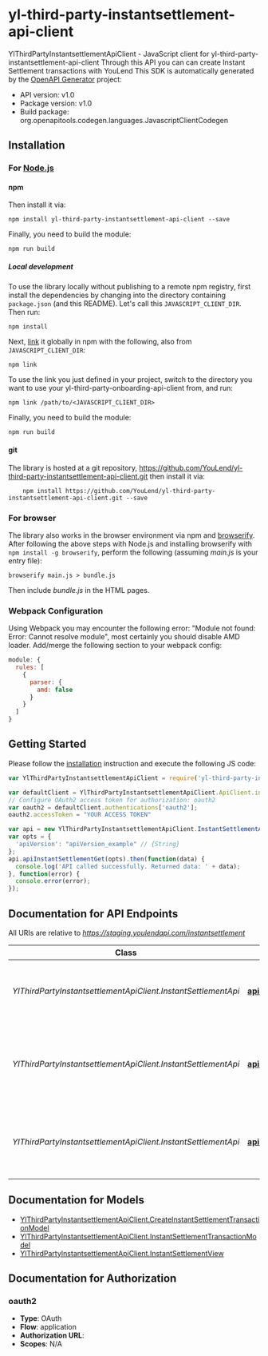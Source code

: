 # yl-third-party-instantsettlement-api-client

YlThirdPartyInstantsettlementApiClient - JavaScript client for yl-third-party-instantsettlement-api-client
Through this API you can can create Instant Settlement transactions with YouLend
This SDK is automatically generated by the [OpenAPI Generator](https://openapi-generator.tech) project:

- API version: v1.0
- Package version: v1.0
- Build package: org.openapitools.codegen.languages.JavascriptClientCodegen

## Installation

### For [Node.js](https://nodejs.org/)

#### npm

Then install it via:

```shell
npm install yl-third-party-instantsettlement-api-client --save
```

Finally, you need to build the module:

```shell
npm run build
```

##### Local development

To use the library locally without publishing to a remote npm registry, first install the dependencies by changing into the directory containing `package.json` (and this README). Let's call this `JAVASCRIPT_CLIENT_DIR`. Then run:

```shell
npm install
```

Next, [link](https://docs.npmjs.com/cli/link) it globally in npm with the following, also from `JAVASCRIPT_CLIENT_DIR`:

```shell
npm link
```

To use the link you just defined in your project, switch to the directory you want to use your yl-third-party-onboarding-api-client from, and run:

```shell
npm link /path/to/<JAVASCRIPT_CLIENT_DIR>
```

Finally, you need to build the module:

```shell
npm run build
```
#### git

The library is hosted at a git repository, https://github.com/YouLend/yl-third-party-instantsettlement-api-client.git
then install it via:

```shell
    npm install https://github.com/YouLend/yl-third-party-instantsettlement-api-client.git --save
```


### For browser

The library also works in the browser environment via npm and [browserify](http://browserify.org/). After following
the above steps with Node.js and installing browserify with `npm install -g browserify`,
perform the following (assuming *main.js* is your entry file):

```shell
browserify main.js > bundle.js
```

Then include *bundle.js* in the HTML pages.

### Webpack Configuration

Using Webpack you may encounter the following error: "Module not found: Error:
Cannot resolve module", most certainly you should disable AMD loader. Add/merge
the following section to your webpack config:

```javascript
module: {
  rules: [
    {
      parser: {
        amd: false
      }
    }
  ]
}
```

## Getting Started

Please follow the [installation](#installation) instruction and execute the following JS code:

```javascript
var YlThirdPartyInstantsettlementApiClient = require('yl-third-party-instantsettlement-api-client');

var defaultClient = YlThirdPartyInstantsettlementApiClient.ApiClient.instance;
// Configure OAuth2 access token for authorization: oauth2
var oauth2 = defaultClient.authentications['oauth2'];
oauth2.accessToken = "YOUR ACCESS TOKEN"

var api = new YlThirdPartyInstantsettlementApiClient.InstantSettlementApi()
var opts = {
  'apiVersion': "apiVersion_example" // {String} 
};
api.apiInstantSettlementGet(opts).then(function(data) {
  console.log('API called successfully. Returned data: ' + data);
}, function(error) {
  console.error(error);
});


```

## Documentation for API Endpoints

All URIs are relative to *https://staging.youlendapi.com/instantsettlement*

Class | Method | HTTP request | Description
------------ | ------------- | ------------- | -------------
*YlThirdPartyInstantsettlementApiClient.InstantSettlementApi* | [**apiInstantSettlementGet**](docs/InstantSettlementApi.md#apiInstantSettlementGet) | **GET** /api/InstantSettlement | An endpoint for getting your associated Instant Settlements
*YlThirdPartyInstantsettlementApiClient.InstantSettlementApi* | [**apiInstantSettlementInstantSettlementNumberPost**](docs/InstantSettlementApi.md#apiInstantSettlementInstantSettlementNumberPost) | **POST** /api/InstantSettlement/{instantSettlementNumber} | Create instant settlement transactions for a specified instant settlement
*YlThirdPartyInstantsettlementApiClient.InstantSettlementApi* | [**apiInstantSettlementInstantSettlementNumberTransactionsGet**](docs/InstantSettlementApi.md#apiInstantSettlementInstantSettlementNumberTransactionsGet) | **GET** /api/InstantSettlement/{instantSettlementNumber}/transactions | An endpoint for viewing the transactions for an Instant Settlement


## Documentation for Models

 - [YlThirdPartyInstantsettlementApiClient.CreateInstantSettlementTransactionModel](docs/CreateInstantSettlementTransactionModel.md)
 - [YlThirdPartyInstantsettlementApiClient.InstantSettlementTransactionModel](docs/InstantSettlementTransactionModel.md)
 - [YlThirdPartyInstantsettlementApiClient.InstantSettlementView](docs/InstantSettlementView.md)


## Documentation for Authorization



### oauth2


- **Type**: OAuth
- **Flow**: application
- **Authorization URL**: 
- **Scopes**: N/A

